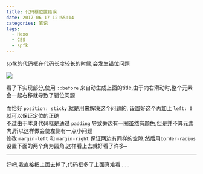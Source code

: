 ```yaml
---
title: 代码框位置错误
date: 2017-06-17 12:55:14
categories: 笔记
tags:
  - Hexo
  - CSS
  - spfk
---
```

spfk的代码框在代码长度较长的时候,会发生错位问题  
<!--more-->
![](/post/img/codeblock_position.png)  

看了下实现部分,使用 `::before` 来自动生成上面的title,由于向右滑动时,整个元素会一起右移就导致了错位问题  

而恰好 `position: sticky` 就是用来解决这个问题的, 设置好这个再加上 `left: 0` 就可以保证定位的正确  
不过由于本身代码框是通过 `padding` 导致旁边有一圈虽然有颜色,但是并不算元素内,所以这样做会使左侧有一点小问题  
修改 `margin-left` 和 `margin-right` 保证两边有同样的空隙,然后用`border-radius` 设置下面的两个角为圆角,这样看上去就好看了许多~  

--------
好吧,我直接把上面去掉了,代码框多了上面真难看……